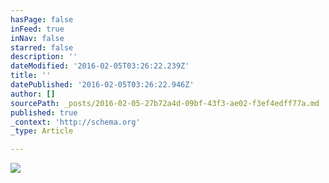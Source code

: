 ```yaml
---
hasPage: false
inFeed: true
inNav: false
starred: false
description: ''
dateModified: '2016-02-05T03:26:22.239Z'
title: ''
datePublished: '2016-02-05T03:26:22.946Z'
author: []
sourcePath: _posts/2016-02-05-27b72a4d-09bf-43f3-ae02-f3ef4edff77a.md
published: true
_context: 'http://schema.org'
_type: Article

---
```

![](https://the-grid-user-content.s3-us-west-2.amazonaws.com/e116e4fc-fe59-40ae-90d0-8a4a6043d76f.jpg)
